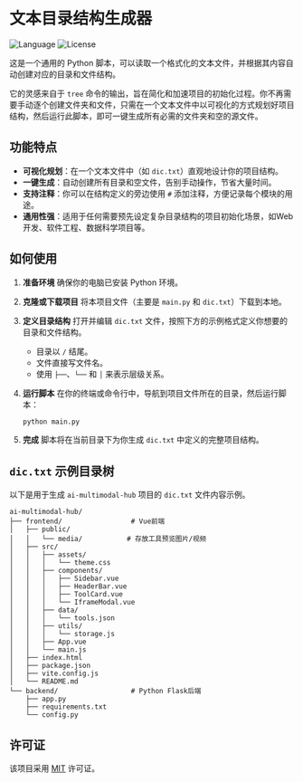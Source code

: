 # 文本目录结构生成器

![Language](https://img.shields.io/badge/Language-Python-blue.svg)
![License](https://img.shields.io/badge/License-MIT-green.svg)

这是一个通用的 Python 脚本，可以读取一个格式化的文本文件，并根据其内容自动创建对应的目录和文件结构。

它的灵感来自于 `tree` 命令的输出，旨在简化和加速项目的初始化过程。你不再需要手动逐个创建文件夹和文件，只需在一个文本文件中以可视化的方式规划好项目结构，然后运行此脚本，即可一键生成所有必需的文件夹和空的源文件。

## 功能特点

* **可视化规划**：在一个文本文件中（如 `dic.txt`）直观地设计你的项目结构。
* **一键生成**：自动创建所有目录和空文件，告别手动操作，节省大量时间。
* **支持注释**：你可以在结构定义的旁边使用 `#` 添加注释，方便记录每个模块的用途。
* **通用性强**：适用于任何需要预先设定复杂目录结构的项目初始化场景，如Web开发、软件工程、数据科学项目等。

## 如何使用

1.  **准备环境**
    确保你的电脑已安装 Python 环境。

2.  **克隆或下载项目**
    将本项目文件（主要是 `main.py` 和 `dic.txt`）下载到本地。

3.  **定义目录结构**
    打开并编辑 `dic.txt` 文件，按照下方的示例格式定义你想要的目录和文件结构。
    * 目录以 `/` 结尾。
    * 文件直接写文件名。
    * 使用 `├──`、`└──` 和 `│` 来表示层级关系。

4.  **运行脚本**
    在你的终端或命令行中，导航到项目文件所在的目录，然后运行脚本：
    ```bash
    python main.py
    ```

5.  **完成**
    脚本将在当前目录下为你生成 `dic.txt` 中定义的完整项目结构。

## `dic.txt` 示例目录树

以下是用于生成 `ai-multimodal-hub` 项目的 `dic.txt` 文件内容示例。

```text
ai-multimodal-hub/
├── frontend/                 # Vue前端
│   ├── public/
│   │   └── media/           # 存放工具预览图片/视频
│   ├── src/
│   │   ├── assets/
│   │   │   └── theme.css
│   │   ├── components/
│   │   │   ├── Sidebar.vue
│   │   │   ├── HeaderBar.vue
│   │   │   ├── ToolCard.vue
│   │   │   └── IframeModal.vue
│   │   ├── data/
│   │   │   └── tools.json
│   │   ├── utils/
│   │   │   └── storage.js
│   │   ├── App.vue
│   │   └── main.js
│   ├── index.html
│   ├── package.json
│   ├── vite.config.js
│   └── README.md
└── backend/                  # Python Flask后端
    ├── app.py
    ├── requirements.txt
    └── config.py
```

## 许可证

该项目采用 [MIT](https://choosealicense.com/licenses/mit/) 许可证。
